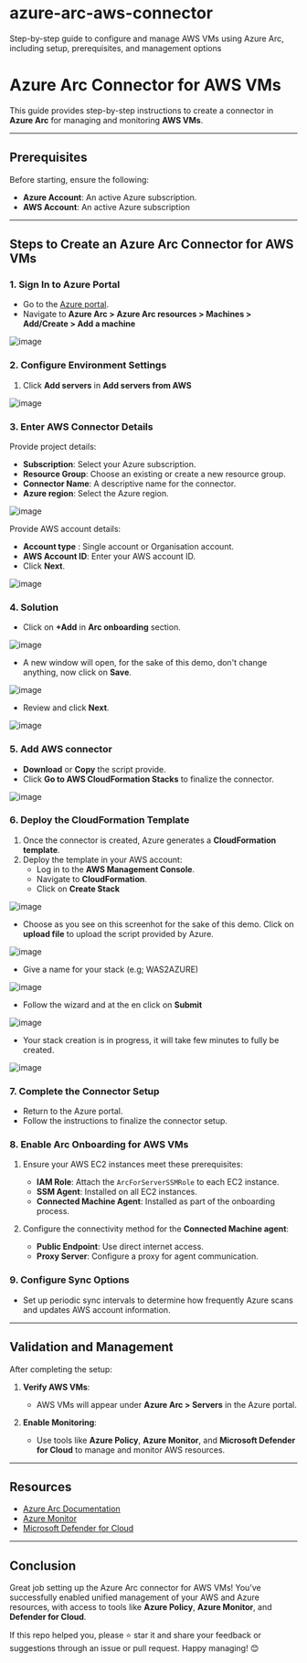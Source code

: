 # azure-arc-aws-connector
Step-by-step guide to configure and manage AWS VMs using Azure Arc, including setup, prerequisites, and management options

# Azure Arc Connector for AWS VMs

This guide provides step-by-step instructions to create a connector in **Azure Arc** for managing and monitoring **AWS VMs**.

---

## Prerequisites

Before starting, ensure the following:

- **Azure Account**: An active Azure subscription.  
- **AWS Account**: An active Azure subscription
---

## Steps to Create an Azure Arc Connector for AWS VMs

### 1. Sign In to Azure Portal
- Go to the [Azure portal](https://portal.azure.com).
- Navigate to **Azure Arc > Azure Arc resources > Machines > Add/Create > Add a machine**

![image](https://github.com/user-attachments/assets/cd99131f-3d1c-4590-af6f-db3c9d21e613)


### 2. Configure Environment Settings
1. Click  **Add servers** in **Add servers from AWS**

![image](https://github.com/user-attachments/assets/21c7adde-431b-4611-9a9e-ba961537be3d)

### 3. Enter AWS Connector Details
Provide project details:

- **Subscription**: Select your Azure subscription.
- **Resource Group**: Choose an existing or create a new resource group.
- **Connector Name**: A descriptive name for the connector.
- **Azure region**: Select the Azure region.

![image](https://github.com/user-attachments/assets/51ad3e1a-f625-474a-b9f8-27138b2362e0)

Provide AWS account details: 
- **Account type** : Single account or Organisation account.
- **AWS Account ID**: Enter your AWS account ID.
- Click **Next**.

![image](https://github.com/user-attachments/assets/6d28e98f-76e1-449b-a0cd-cb8ff91c4ea5)

### 4. Solution
- Click on **+Add** in **Arc onboarding** section.

![image](https://github.com/user-attachments/assets/4ed203aa-8a5f-4c94-bad0-654e2125e494)

- A new window will open, for the sake of this demo, don't change anything, now click on **Save**.

![image](https://github.com/user-attachments/assets/1c0998fb-03a4-4073-b5b8-8d0b78fc0cbc)

- Review and click **Next**.

![image](https://github.com/user-attachments/assets/9398ce44-9c23-4ab1-88d9-72683c7c4d62)


### 5. Add AWS connector
- **Download** or **Copy** the script provide.
- Click **Go to AWS CloudFormation Stacks** to finalize the connector.

![image](https://github.com/user-attachments/assets/6498a8e8-b469-4cb5-aada-ab192e185ef4)


### 6. Deploy the CloudFormation Template
1. Once the connector is created, Azure generates a **CloudFormation template**.
2. Deploy the template in your AWS account:
   - Log in to the **AWS Management Console**.
   - Navigate to **CloudFormation**.
   - Click on **Create Stack**

![image](https://github.com/user-attachments/assets/1fb6e830-ae77-435f-90c7-982d02f2ba43)

  - Choose as you see on this screenhot for the sake of this demo. Click on **upload file** to upload the script provided by Azure.

![image](https://github.com/user-attachments/assets/a85cb354-68ba-47a9-950c-c53872d8e123)

  - Give a name for your stack (e.g; WAS2AZURE)

![image](https://github.com/user-attachments/assets/68cc28d3-0556-4c38-9388-0f1dca6d2a86)

 - Follow the wizard and at the en click on **Submit**

![image](https://github.com/user-attachments/assets/ccca99a5-b54a-4a1a-8ae3-23e47acc599c)

 - Your stack creation is in progress, it will take few minutes to fully be created.

![image](https://github.com/user-attachments/assets/b9573adf-a471-4cea-988f-1ef780aed6c4)


### 7. Complete the Connector Setup
- Return to the Azure portal.
- Follow the instructions to finalize the connector setup.

### 8. Enable Arc Onboarding for AWS VMs
1. Ensure your AWS EC2 instances meet these prerequisites:
   - **IAM Role**: Attach the `ArcForServerSSMRole` to each EC2 instance.
   - **SSM Agent**: Installed on all EC2 instances.
   - **Connected Machine Agent**: Installed as part of the onboarding process.

2. Configure the connectivity method for the **Connected Machine agent**:
   - **Public Endpoint**: Use direct internet access.
   - **Proxy Server**: Configure a proxy for agent communication.

### 9. Configure Sync Options
- Set up periodic sync intervals to determine how frequently Azure scans and updates AWS account information.

---

## Validation and Management

After completing the setup:

1. **Verify AWS VMs**:
   - AWS VMs will appear under **Azure Arc > Servers** in the Azure portal.

2. **Enable Monitoring**:
   - Use tools like **Azure Policy**, **Azure Monitor**, and **Microsoft Defender for Cloud** to manage and monitor AWS resources.

---

## Resources

- [Azure Arc Documentation](https://learn.microsoft.com/en-us/azure/azure-arc/)
- [Azure Monitor](https://learn.microsoft.com/en-us/azure/azure-monitor/)
- [Microsoft Defender for Cloud](https://learn.microsoft.com/en-us/azure/defender-for-cloud/)

---


## Conclusion

Great job setting up the Azure Arc connector for AWS VMs! You’ve successfully enabled unified management of your AWS and Azure resources, with access to tools like **Azure Policy**, **Azure Monitor**, and **Defender for Cloud**.  

If this repo helped you, please ⭐ star it and share your feedback or suggestions through an issue or pull request. Happy managing! 😊
